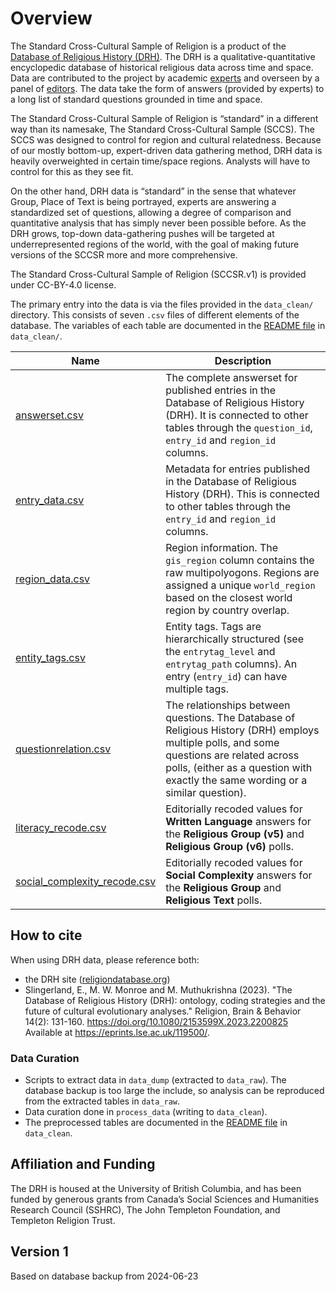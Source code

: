 # Overview
The Standard Cross-Cultural Sample of Religion is a product of the [Database of Religious History (DRH)](https://religiondatabase.org). 
The DRH is a qualitative-quantitative encyclopedic database of historical religious data across time and space. 
Data are contributed to the project by academic [experts](https://religiondatabase.org/landing/about/people/experts) and overseen by a panel of [editors](https://religiondatabase.org/landing/about/people/editors).
The data take the form of answers (provided by experts) to a long list of standard questions grounded in time and space.

The Standard Cross-Cultural Sample of Religion is “standard” in a different way than its namesake, The Standard Cross-Cultural Sample (SCCS). 
The SCCS was designed to control for region and cultural relatedness. 
Because of our mostly bottom-up, expert-driven data gathering method, DRH data is heavily overweighted in certain time/space regions. 
Analysts will have to control for this as they see fit<!--; we have included some suggestions [suggested scripts?] for methods that we have used in the past-->. 

On the other hand, DRH data is “standard” in the sense that whatever Group, Place of Text is being portrayed, experts are answering a standardized set of questions, allowing a degree of comparison and quantitative analysis that has simply never been possible before. 
As the DRH grows, top-down data-gathering pushes will be targeted at underrepresented regions of the world, with the goal of making future versions of the SCCSR more and more comprehensive. 

The Standard Cross-Cultural Sample of Religion (SCCSR.v1) is provided under CC-BY-4.0 license. 

The primary entry into the data is via the files provided in the `data_clean/` directory.
This consists of seven `.csv` files of different elements of the database. 
The variables of each table are documented in the [README file](https://github.com/religionhistory/drh-data-dump/blob/main/data_clean/README.md) in `data_clean/`. 

Name | Description
 --- | --- 
[answerset.csv](./data_clean/answerset.csv) | The complete answerset for published entries in the Database of Religious History (DRH). It is connected to other tables through the `question_id`, `entry_id` and `region_id` columns. 
[entry_data.csv](./data_clean/entry_data.csv) | Metadata for entries published in the Database of Religious History (DRH). This is connected to other tables through the `entry_id` and `region_id` columns.
[region_data.csv](./data_clean/region_data.csv) | Region information. The `gis_region` column contains the raw multipolyogons. Regions are assigned a unique `world_region` based on the closest world region by country overlap.
[entity_tags.csv](./data_clean/entity_tags.csv) | Entity tags. Tags are hierarchically structured (see the `entrytag_level` and `entrytag_path` columns). An entry (`entry_id`) can have multiple tags. 
[questionrelation.csv](./data_clean/questionrelation.csv) | The relationships between questions. The Database of Religious History (DRH) employs multiple polls, and some questions are related across polls, (either as a question with exactly the same wording or a similar question). 
[literacy_recode.csv](./data_clean/questionrelation.csv) | Editorially recoded values for **Written Language** answers for the **Religious Group (v5)** and **Religious Group (v6)** polls. 
[social_complexity_recode.csv](./data_clean/questionrelation.csv) | Editorially recoded values for **Social Complexity** answers for the **Religious Group** and **Religious Text** polls. 

## How to cite
When using DRH data, please reference both: 

* the DRH site ([religiondatabase.org](https://religiondatabase.org))
* Slingerland, E., M. W. Monroe and M. Muthukrishna (2023). "The Database of Religious History (DRH): ontology, coding strategies and the future of cultural evolutionary analyses." Religion, Brain & Behavior 14(2): 131-160. https://doi.org/10.1080/2153599X.2023.2200825 Available at https://eprints.lse.ac.uk/119500/.

### Data Curation
* Scripts to extract data in `data_dump` (extracted to `data_raw`). The database backup is too large the include, so analysis can be reproduced from the extracted tables in `data_raw`. 
* Data curation done in `process_data` (writing to `data_clean`). 
* The preprocessed tables are documented in the [README file](data_clean/README.md) in `data_clean`. 

## Affiliation and Funding
The DRH is housed at the University of British Columbia, and has been funded by generous grants from Canada’s Social Sciences and Humanities Research Council (SSHRC), The John Templeton Foundation, and Templeton Religion Trust.

## Version 1
Based on database backup from 2024-06-23
